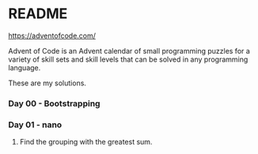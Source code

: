 
[Trans Rights are Human Rights]: #

[Protect Trans Kids]: #

# README #

https://adventofcode.com/

Advent of Code is an Advent calendar of small programming puzzles for a variety of skill sets and skill levels that can be solved in any programming language.

These are my solutions.

### Day 00 - Bootstrapping ###


### Day 01 - nano ###
1. Find the grouping with the greatest sum.